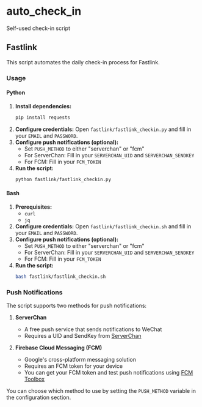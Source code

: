 # auto_check_in
Self-used check-in script

## Fastlink

This script automates the daily check-in process for Fastlink.

### Usage

#### Python

1.  **Install dependencies:**
    ```bash
    pip install requests
    ```
2.  **Configure credentials:**
    Open `fastlink/fastlink_checkin.py` and fill in your `EMAIL` and `PASSWORD`.
3.  **Configure push notifications (optional):**
    - Set `PUSH_METHOD` to either "serverchan" or "fcm"
    - For ServerChan: Fill in your `SERVERCHAN_UID` and `SERVERCHAN_SENDKEY`
    - For FCM: Fill in your `FCM_TOKEN`
4.  **Run the script:**
    ```bash
    python fastlink/fastlink_checkin.py
    ```

#### Bash

1.  **Prerequisites:**
    - `curl`
    - `jq`
2.  **Configure credentials:**
    Open `fastlink/fastlink_checkin.sh` and fill in your `EMAIL` and `PASSWORD`.
3.  **Configure push notifications (optional):**
    - Set `PUSH_METHOD` to either "serverchan" or "fcm"
    - For ServerChan: Fill in your `SERVERCHAN_UID` and `SERVERCHAN_SENDKEY`
    - For FCM: Fill in your `FCM_TOKEN`
4.  **Run the script:**
    ```bash
    bash fastlink/fastlink_checkin.sh
    ```

### Push Notifications

The script supports two methods for push notifications:

1. **ServerChan**
   - A free push service that sends notifications to WeChat
   - Requires a UID and SendKey from [ServerChan](https://sc3.ft07.com/)

2. **Firebase Cloud Messaging (FCM)**
   - Google's cross-platform messaging solution
   - Requires an FCM token for your device
   - You can get your FCM token and test push notifications using [FCM Toolbox](https://fcm-toolbox-public.web.app/)

You can choose which method to use by setting the `PUSH_METHOD` variable in the configuration section.
